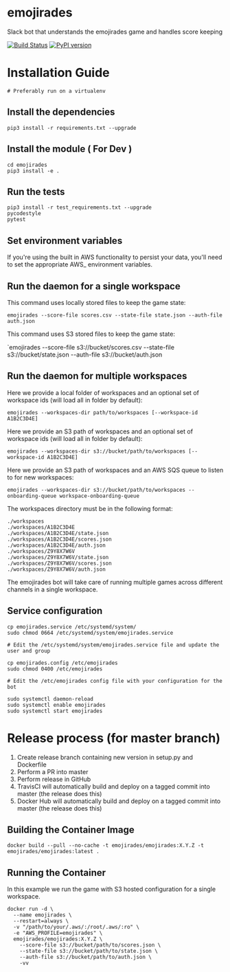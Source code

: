 # emojirades
Slack bot that understands the emojirades game and handles score keeping

[![Build Status](https://travis-ci.com/emojirades/emojirades.svg?branch=master)](https://travis-ci.org/emojirades/emojirades) [![PyPI version](https://badge.fury.io/py/Emojirades.svg)](https://badge.fury.io/py/Emojirades)

# Installation Guide
`# Preferably run on a virtualenv`

## Install the dependencies
`pip3 install -r requirements.txt --upgrade`

## Install the module ( For Dev )
```
cd emojirades
pip3 install -e .
```

## Run the tests
```
pip3 install -r test_requirements.txt --upgrade
pycodestyle
pytest
```

## Set environment variables
If you're using the built in AWS functionality to persist your data, you'll need to set the appropriate AWS_ environment variables.

## Run the daemon for a single workspace
This command uses locally stored files to keep the game state:

`emojirades --score-file scores.csv --state-file state.json --auth-file auth.json`

This command uses S3 stored files to keep the game state:

`emojirades --score-file s3://bucket/scores.csv --state-file s3://bucket/state.json --auth-file s3://bucket/auth.json

## Run the daemon for multiple workspaces
Here we provide a local folder of workspaces and an optional set of workspace ids (will load all in folder by default):

`emojirades --workspaces-dir path/to/workspaces [--workspace-id A1B2C3D4E]`

Here we provide an S3 path of workspaces and an optional set of workspace ids (will load all in folder by default):

`emojirades --workspaces-dir s3://bucket/path/to/workspaces [--workspace-id A1B2C3D4E]`

Here we provide an S3 path of workspaces and an AWS SQS queue to listen to for new workspaces:

`emojirades --workspaces-dir s3://bucket/path/to/workspaces --onboarding-queue workspace-onboarding-queue`

The workspaces directory must be in the following format:
```
./workspaces
./workspaces/A1B2C3D4E
./workspaces/A1B2C3D4E/state.json
./workspaces/A1B2C3D4E/scores.json
./workspaces/A1B2C3D4E/auth.json
./workspaces/Z9Y8X7W6V
./workspaces/Z9Y8X7W6V/state.json
./workspaces/Z9Y8X7W6V/scores.json
./workspaces/Z9Y8X7W6V/auth.json
```

The emojirades bot will take care of running multiple games across different channels in a single workspace.

## Service configuration
```
cp emojirades.service /etc/systemd/system/
sudo chmod 0664 /etc/systemd/system/emojirades.service

# Edit the /etc/systemd/system/emojirades.service file and update the user and group

cp emojirades.config /etc/emojirades
sudo chmod 0400 /etc/emojirades

# Edit the /etc/emojirades config file with your configuration for the bot

sudo systemctl daemon-reload
sudo systemctl enable emojirades
sudo systemctl start emojirades

```
# Release process (for master branch)
1. Create release branch containing new version in setup.py and Dockerfile
2. Perform a PR into master
3. Perform release in GitHub
4. TravisCI will automatically build and deploy on a tagged commit into master (the release does this)
5. Docker Hub will automatically build and deploy on a tagged commit into master (the release does this)

## Building the Container Image
```
docker build --pull --no-cache -t emojirades/emojirades:X.Y.Z -t emojirades/emojirades:latest .
```

## Running the Container
In this example we run the game with S3 hosted configuration for a single workspace.

```
docker run -d \
  --name emojirades \
  --restart=always \
  -v "/path/to/your/.aws/:/root/.aws/:ro" \
  -e "AWS_PROFILE=emojirades" \
  emojirades/emojirades:X.Y.Z \
    --score-file s3://bucket/path/to/scores.json \
    --state-file s3://bucket/path/to/state.json \
    --auth-file s3://bucket/path/to/auth.json \
    -vv
```

